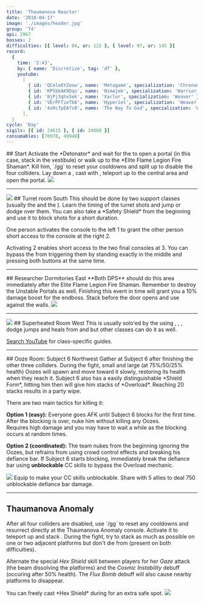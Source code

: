 ```yaml
---
title: 'Thaumanova Reactor'
date: '2018-04-17'
image: './images/header.jpg'
group: 'T4'
api: 2967
bosses: 2
difficulties: [{ level: 84, ar: 122 }, { level: 97, ar: 145 }]
record:
  {
    time: '2:43',
    by: { name: 'Discretize', tag: 'dT' },
    youtube:
      [
        { id: 'QCele6YZeow', name: 'Metagame', specialization: 'Chronomancer' },
        { id: 'KP5bbAK9Dqs', name: 'Nimajeb', specialization: 'Warrior' },
        { id: '8jPj3qhxSek', name: 'Xarlor', specialization: 'Weaver' },
        { id: 'VErPFTieTk8', name: 'Hyperiel', specialization: 'Weaver' },
        { id: '4xRc7pEAfv8', name: 'The Way To God', specialization: 'Weaver' },
      ],
  }
cycle: 'Day'
sigils: [{ id: 24615 }, { id: 24868 }]
consumables: [78978, 49940]
---
```


<Grid>
<GridItem>
## Start
Activate the *Detonator* and wait for the <Specialization name="mesmer"/> to open a portal (in this case, stack <Boon name="might"/> in the vestibule) or walk up to the *Elite Flame Legion Fire Shaman*. Kill him, `/gg` to reset your cooldowns and split up to disable the four colliders.

<Tabs>
    <Tab specialization="chronomancer">Lay down a <Skill id="10197"/>, cast <Skill id="29578"/> with <Skill id="10200"/>, teleport up to the central area and open the portal.</Tab>
</Tabs>
</GridItem>

<GridItem sm="4">
<Image src="./images/fire_shaman.jpg" caption="The Elite Flame Legion Fire Shaman"/>
</GridItem>
</Grid>

---

<Grid>
<GridItem sm="4">
<Image src="./images/turret_room.jpg" caption="Golems patrol in the turret room"/>
</GridItem>

<GridItem>
## Turret room <Label>South</Label>
This should be done by two support classes (usually the <Specialization name="warrior"/> and the <Specialization name="druid"/>). Learn the timing of the turret shots and jump or dodge over them. You can also take a *Safety Shield* from the beginning and use it to block shots for a short duration.

One person activates the console to the left <Label circular>1</Label> to grant the other person short access to the console at the right <Label circular>2</Label>.

Activating <Label circular>2</Label> enables short access to the two final consoles at <Label circular>3</Label>. You can bypass the <Condition name="immobile"/> from triggering them by standing exactly in the middle and pressing both buttons at the same time.
</GridItem>
</Grid>

---

<Grid>
<GridItem>
## Researcher Dormitories <Label>East</Label>
**Both DPS** should do this area immediately after the Elite Flame Legion Fire Shaman. Remember to destroy the Unstable Portals as well. Finishing this event in time will grant you a 10% damage boost for the endboss.

<Tabs>
    <Tab specialization="elementalist">Stack <Boon name="might"/> before the door opens and use <Skill id="5697"/> against the walls.</Tab>
</Tabs>
</GridItem>

<GridItem sm="4">
<Image src="./images/researcher_dormitories.jpg" caption="The Researcher Dormitories"/>
</GridItem>
</Grid>

---

<Grid>
<GridItem sm="4">
<Image src="./images/superheated_room.jpg" caption="The Superheated Room"/>
</GridItem>

<GridItem>
## Superheated Room <Label>West</Label>
This is usually solo'ed by the <Specialization name="mesmer"/> using <Skill id="29578"/>, <Skill id="29830"/>, <Skill id="10200"/>, dodge jumps and heals from <Skill id="10213"/> and <Trait id="740"/> but other classes can do it as well.

[Search YouTube](https://www.youtube.com/results?search_query=heatroom+solo) for class-specific guides.
</GridItem>
</Grid>

---

<Grid>
<GridItem>
## <Boss/> Ooze Room: Subject 6 <Label>Northwest</Label>
Gather at Subject 6 after finishing the other three colliders. During the fight, small and large (at 75%/50/25% health) Oozes will spawn and move toward it slowly, restoring its health when they reach it. Subject 6 also has a easily distinguishable *Shield Form*, hitting him then will give him stacks of *Overload*. Reaching 20 stacks results in a party wipe.

There are two main tactics for killing it:

**Option 1 (easy):** Everyone goes AFK until Subject 6 blocks for the first time. After the blocking is over, nuke him without killing any Oozes.  
Requires high damage and you may have to wait a while as the blocking occurs at random times.

**Option 2 (coordinated):** The team nukes from the beginning ignoring the Oozes, but refrains from using crowd control effects and breaking his defiance bar. If Subject 6 starts blocking, immediately break the defiance bar using **unblockable** CC skills to bypass the Overload mechanic.
</GridItem>

<GridItem>
<Image src="./images/subject_6_block.jpg" caption="Subject 6 in block mode"/>

<Tabs>
    <Tab specialization="warrior">Equip <Skill id="14404"/> to make your CC skills unblockable.</Tab>
    <Tab specialization="thief">Share <Skill id="13132"/> with 5 allies to deal 750 unblockable defiance bar damage.</Tab>
</Tabs>
</GridItem>
</Grid>

---

## <Boss red/> Thaumanova Anomaly

<Grid>
<GridItem>
After all four colliders are disabled, use `/gg` to reset any cooldowns and resurrect directly at the Thaumanova Anomaly console. Activate it to teleport up and stack <Boon name="might"/>.    
During the fight, try to stack as much as possible on one or two adjacent platforms but don't die from <Instability name="Social Awkwardness"/> (present on both difficulties).

Alternate the special _Hex Shield_ skill between players for her _Gaze_ attack (the beam dissolving the platforms) and the _Cosmic Instability_ debuff (occuring after 50% health). The _Flux Bomb_ debuff will also cause nearby platforms to disappear.
</GridItem>

<GridItem sm="4">
<Tabs>
    <Tab specialization="chronomancer">You can freely cast *Hex Shield* during <Skill id="29830"/> for an extra safe spot.</Tab>
</Tabs>
</GridItem>
</Grid>

<Image src="./images/thaumanova_anomaly.jpg" caption="The Thaumanova Anomaly"/>
